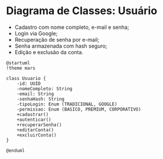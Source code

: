 # Diagrama de Classes: Usuário  
- Cadastro com nome completo, e-mail e senha;  
- Login via Google;  
- Recuperação de senha por e-mail;  
- Senha armazenada com hash seguro;  
- Edição e exclusão da conta.

```puml
@startuml
!theme mars

class Usuario {
    -id: UUID
    -nomeCompleto: String
    -email: String
    -senhaHash: String
    -tipoLogin: Enum (TRADICIONAL, GOOGLE)
    -permissao: Enum (BASICO, PREMIUM, CORPORATIVO)
    +cadastrar()
    +autenticar()
    +recuperarSenha()
    +editarConta()
    +excluirConta()
}

@enduml
```

